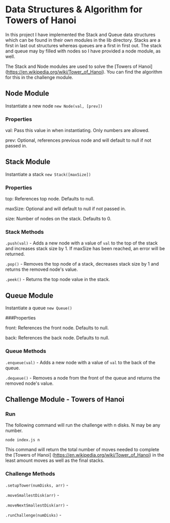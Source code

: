 # Data Structures & Algorithm for Towers of Hanoi

In this project I have implemented the Stack and Queue data structures which can be found in their own modules in the lib directory. Stacks are a first in last out structures whereas queues are a first in first out. The stack and queue may by filled with nodes so I have provided a node module, as well.

The Stack and Node modules are used to solve the [Towers of Hanoi] (https://en.wikipedia.org/wiki/Tower_of_Hanoi). You can find the algorithm for this in the challenge module.

## Node Module

Instantiate a new node `new Node(val, [prev])`

### Properties

val: Pass this value in when instantiating. Only numbers are allowed.

prev: Optional, references previous node and will default to null if not passed in.

## Stack Module

Instantiate a stack ```new Stack([maxSize])```

### Properties

top: References top node. Defaults to null.

maxSize: Optional and will default to null if not passed in.

size: Number of nodes on the stack. Defaults to 0.

### Stack Methods

`.push(val)` - Adds a new node with a value of `val` to the top of the stack and increases stack size by 1. If maxSize has been reached, an error will be returned.

`.pop()` - Removes the top node of a stack, decreases stack size by 1 and returns the removed node's value.

`.peek()` - Returns the top node value in the stack.


## Queue Module

Instantiate a queue ```new Queue()```

###Properties

front: References the front node. Defaults to null.

back: References the back node. Defaults to null.

### Queue Methods

`.enqueue(val)` -  Adds a new node with a value of `val` to the back of the queue.

`.dequeue()` - Removes a node from the front of the queue and returns the removed node's value.

## Challenge Module - Towers of Hanoi

### Run

The following command will run the challenge with n disks. N may be any number.

`node index.js n`

This command will return the total number of moves needed to complete the [Towers of Hanoi] (https://en.wikipedia.org/wiki/Tower_of_Hanoi) in the least amount moves as well as the final stacks.

### Challenge Methods

`.setupTower(numDisks, arr)` -

`.moveSmallestDisk(arr)` -

`.moveNextSmallestDisk(arr)` -

`.runChallenge(numDisks)` -
